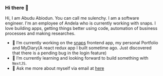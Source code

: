 ### Hi there 👋
Hi, I am Abudu Abiodun. You can call me sulenchy. I am a software engineer. I'm an employee of Andela who is currently working with snaps. I love building apps, getting things better using code, automation of business processes and making researches.

- 🔭 I’m currently working on the [snaps](https://snaps.io) frontend app, my personal Portfolio and MyDiary(A react redux app I built sometime ago. Just discovered that there is a pending bug in the login feature)
- 🌱 I’m currently learning and looking forward to build something with `NextJS`.
- 💬 Ask me more about myself via email at [here](mailto:sulaimanabiodun172@gmail.com@gmail.com?subject=I%20want%20to%20work%20with%20you&body=Please%20tell%20more%20about%20yourself)

<!--
**sulenchy/sulenchy** is a ✨ _special_ ✨ repository because its `README.md` (this file) appears on your GitHub profile.

Here are some ideas to get you started:


- 👯 I’m looking to collaborate on ...
- 🤔 I’m looking for help with ...
- 📫 How to reach me: ...
- 😄 Pronouns: ...
- ⚡ Fun fact: ...
-->
